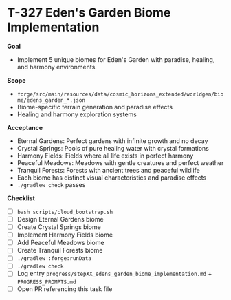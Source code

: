 # T-327 Eden's Garden Biome Implementation

**Goal**

- Implement 5 unique biomes for Eden's Garden with paradise, healing, and harmony environments.

**Scope**

- `forge/src/main/resources/data/cosmic_horizons_extended/worldgen/biome/edens_garden_*.json`
- Biome-specific terrain generation and paradise effects
- Healing and harmony exploration systems

**Acceptance**

- Eternal Gardens: Perfect gardens with infinite growth and no decay
- Crystal Springs: Pools of pure healing water with crystal formations
- Harmony Fields: Fields where all life exists in perfect harmony
- Peaceful Meadows: Meadows with gentle creatures and perfect weather
- Tranquil Forests: Forests with ancient trees and peaceful wildlife
- Each biome has distinct visual characteristics and paradise effects
- `./gradlew check` passes

**Checklist**

- [ ] `bash scripts/cloud_bootstrap.sh`
- [ ] Design Eternal Gardens biome
- [ ] Create Crystal Springs biome
- [ ] Implement Harmony Fields biome
- [ ] Add Peaceful Meadows biome
- [ ] Create Tranquil Forests biome
- [ ] `./gradlew :forge:runData`
- [ ] `./gradlew check`
- [ ] Log entry `progress/stepXX_edens_garden_biome_implementation.md` + `PROGRESS_PROMPTS.md`
- [ ] Open PR referencing this task file
